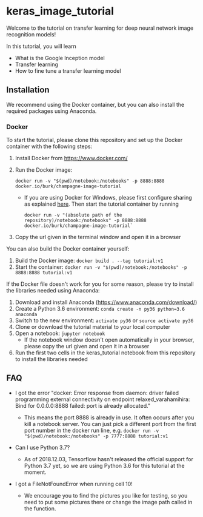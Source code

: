 # keras_image_tutorial

Welcome to the tutorial on transfer learning for deep neural network image recognition models!

In this tutorial, you will learn
* What is the Google Inception model
* Transfer learning
* How to fine tune a transfer learning model

## Installation

We recommend using the Docker container, but you can also install the required
packages using Anaconda.

### Docker

To start the tutorial, please clone this repository and set up the Docker container with the following steps:

1. Install Docker from https://www.docker.com/
1. Run the Docker image:

    ```
    docker run -v "$(pwd)/notebook:/notebooks" -p 8888:8888 docker.io/burk/champagne-image-tutorial
    ``` 

    * If you are using Docker for Windows, please first configure sharing as explained
      [here](https://blogs.msdn.microsoft.com/stevelasker/2016/06/14/configuring-docker-for-windows-volumes/). Then start the tutorial container by running

        ```
        docker run -v "(absolute path of the repository)/notebook:/notebooks" -p 8888:8888 docker.io/burk/champagne-image-tutorial`
        ```
1. Copy the url given in the terminal window and open it in a browser

You can also build the Docker container yourself:
1. Build the Docker image: `docker build . --tag tutorial:v1`
1. Start the container: `docker run -v "$(pwd)/notebook:/notebooks" -p 8888:8888 tutorial:v1`

If the Docker file doesn't work for you for some reason, please try to install the libraries needed using Anaconda:
1. Download and install Anaconda (https://www.anaconda.com/download/)
1. Create a Python 3.6 environment: `conda create -n py36 python=3.6 anaconda`
1. Switch to the new environment: `activate py36` or `source activate py36`
1. Clone or download the tutorial material to your local computer
1. Open a notebook: `jupyter notebook`
    * If the notebook window doesn't open automatically in your browser, please copy the url given and open it in a browser
1. Run the first two cells in the keras_tutorial notebook from this repository to install the libraries needed

## FAQ

* I got the error "docker: Error response from daemon: driver failed programming external connectivity on endpoint relaxed_varahamihira: Bind for 0.0.0.0:8888 failed: port is already allocated."
    * This means the port 8888 is already in use. It often occurs after you kill a notebook server. You can just pick a different port from the first port number in the docker run line, e.g. `docker run -v "$(pwd)/notebook:/notebooks" -p 7777:8888 tutorial:v1`

* Can I use Python 3.7?
    * As of 2018.12.03, Tensorflow hasn't released the official support for Python 3.7 yet, so we are using Python 3.6 for this tutorial at the moment.

* I got a FileNotFoundError when running cell 10!
    * We encourage you to find the pictures you like for testing, so you need to put some pictures there or change the image path called in the function.

 
